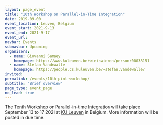 ```yaml
---
layout: page_event
title: "10th Workshop on Parallel-in-Time Integration"
date: 2019-09-00
event_location: Leuven, Belgium
event_start: 2021-9-13
event_end: 2021-9-17
event_url: 
navbar: Events
subnavbar: Upcoming
organizers:
  - name: Giovanni Samaey
    homepage: https://www.kuleuven.be/wieiswie/en/person/00038151
  - name: Stefan Vandewalle
    homepage: https://people.cs.kuleuven.be/~stefan.vandewalle/
invited:
permalink: /events/10th-pint-workshop/
subtitle: "Brief overview"
page_type: event_page
no_lead: true
---
```


The Tenth Workshop on Parallel-in-time Integration will take place September 13 to 17 2021 at [KU Leuven](https://www.kuleuven.be/english/) in Belgium. More information will be posted in due time.
